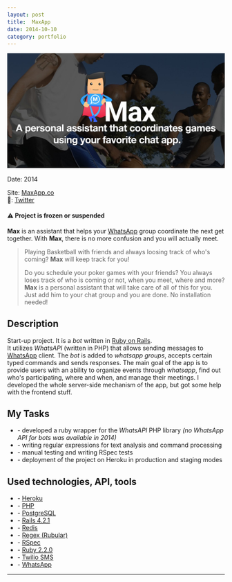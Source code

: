 ```yaml
---
layout: post
title:  MaxApp
date: 2014-10-10
category: portfolio
---
```


<img src="/assets/images/max-app.jpeg" width="600" title="MaxApp">

Date: 2014

Site: [MaxApp.co](https://maxapp.co/)  
👥: [Twitter](https://twitter.com/maxappchat)

#### ⚠️ Project is frozen or suspended

**Max** is an assistant that helps your [WhatsApp](https://www.whatsapp.com/)
group coordinate the next get together.
With **Max**, there is no more confusion and you will actually meet.

<!--more-->

> Playing Basketball with friends and always loosing track of who's coming?
> **Max** will keep track for you!
>
> Do you schedule your poker games with your friends?
> You always loses track of who is coming or not,
> when you meet, where and more?  
> **Max** is a personal assistant that will take care of all of this for you.
> Just add him to your chat group and you are done.
> No installation needed!

## Description

Start-up project. It is a _bot_ written in
[Ruby on Rails](https://rubyonrails.org).  
It utilizes _WhatsAPI_ (written in PHP) that allows sending messages to
[WhatsApp](https://www.whatsapp.com/) client.
The _bot_ is added to _whatsapp groups_, accepts certain typed commands and
sends responses. The main goal of the app is to provide users with an ability
to organize events through _whatsapp_, find out who's participating, where and
when, and manage their meetings.
I developed the whole server-side mechanism of the app, but got some help
with the frontend stuff.

## My Tasks

* \- developed a ruby wrapper for the _WhatsAPI_ PHP library
_(no WhatsApp API for bots was available in 2014)_
* \- writing regular expressions for text analysis and command processing
* \- manual testing and writing RSpec tests
* \- deployment of the project on Heroku in production and staging modes

## Used technologies, API, tools

* \- [Heroku](https://www.heroku.com/)
* \- [PHP](https://www.php.net/)
* \- [PostgreSQL](https://www.postgresql.org/)
* \- [Rails 4.2.1](https://rubyonrails.org/)
* \- [Redis](https://redis.io/)
* \- [Regex (Rubular)](https://rubular.com/)
* \- [RSpec](https://rspec.info/)
* \- [Ruby 2.2.0](https://www.ruby-lang.org/)
* \- [Twilio SMS](https://www.twilio.com/sms)
* \- [WhatsApp](https://www.whatsapp.com/)

_________________
